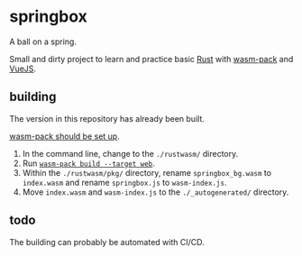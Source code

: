 # springbox
A ball on a spring.

Small and dirty project to learn and practice basic [Rust](https://www.rust-lang.org/) with [wasm-pack](https://github.com/rustwasm/wasm-pack) and [VueJS](https://vuejs.org/).

## building
The version in this repository has already been built.

[wasm-pack should be set up](https://rustwasm.github.io/wasm-pack/book/quickstart.html).
1. In the command line, change to the `./rustwasm/` directory.
2. Run [`wasm-pack build --target web`](https://rustwasm.github.io/wasm-pack/book/commands/build.html).
3. Within the `./rustwasm/pkg/` directory, rename `springbox_bg.wasm` to `index.wasm` and rename `springbox.js` to `wasm-index.js`.
4. Move `index.wasm` and `wasm-index.js` to the `./_autogenerated/` directory.

## todo
The building can probably be automated with CI/CD.
